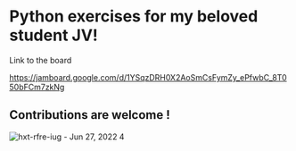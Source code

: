 # Python exercises for my beloved student JV!
Link to the board

https://jamboard.google.com/d/1YSqzDRH0X2AoSmCsFymZy_ePfwbC_8T050bFCm7zkNg

## Contributions are welcome !
![hxt-rfre-iug - Jun 27, 2022 4](https://github.com/maazbin/for-jv/assets/33159738/247b4774-e197-41ad-bef4-c96ff89125dd)
